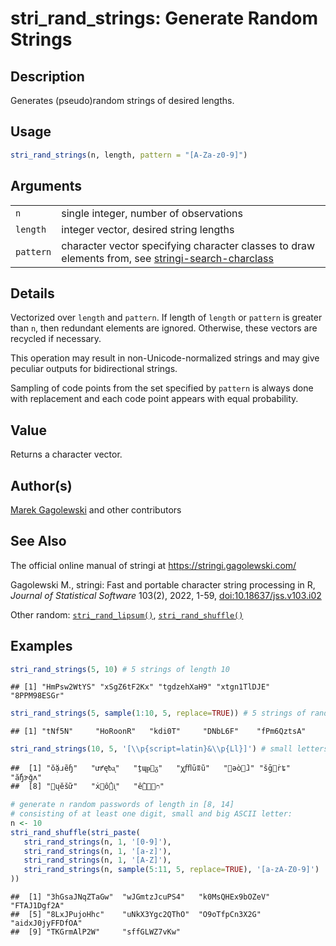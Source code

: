 # stri_rand_strings: Generate Random Strings

## Description

Generates (pseudo)random strings of desired lengths.

## Usage

``` r
stri_rand_strings(n, length, pattern = "[A-Za-z0-9]")
```

## Arguments

|  |  |
|----|----|
| `n` | single integer, number of observations |
| `length` | integer vector, desired string lengths |
| `pattern` | character vector specifying character classes to draw elements from, see [stringi-search-charclass](about_search_charclass.md) |

## Details

Vectorized over `length` and `pattern`. If length of `length` or `pattern` is greater than `n`, then redundant elements are ignored. Otherwise, these vectors are recycled if necessary.

This operation may result in non-Unicode-normalized strings and may give peculiar outputs for bidirectional strings.

Sampling of code points from the set specified by `pattern` is always done with replacement and each code point appears with equal probability.

## Value

Returns a character vector.

## Author(s)

[Marek Gagolewski](https://www.gagolewski.com/) and other contributors

## See Also

The official online manual of <span class="pkg">stringi</span> at <https://stringi.gagolewski.com/>

Gagolewski M., <span class="pkg">stringi</span>: Fast and portable character string processing in R, *Journal of Statistical Software* 103(2), 2022, 1-59, [doi:10.18637/jss.v103.i02](https://doi.org/10.18637/jss.v103.i02)

Other random: [`stri_rand_lipsum()`](stri_rand_lipsum.md), [`stri_rand_shuffle()`](stri_rand_shuffle.md)

## Examples




``` r
stri_rand_strings(5, 10) # 5 strings of length 10
```

```
## [1] "HmPsw2WtYS" "xSgZ6tF2Kx" "tgdzehXaH9" "xtgn1TlDJE" "8PPM98ESGr"
```

``` r
stri_rand_strings(5, sample(1:10, 5, replace=TRUE)) # 5 strings of random lengths
```

```
## [1] "tNf5N"     "HoRoonR"   "kdi0T"     "DNbL6F"    "fPm6QztsA"
```

``` r
stri_rand_strings(10, 5, '[\\p{script=latin}&\\p{Ll}]') # small letters from the Latin script
```

```
##  [1] "ŏặɹẽɧ"   "ưꝵęᵬᶏ"   "ṯɰᵽ𝼁ᵹ"   "ꭔﬄṻʬũ"   "ｎəòｗⱹ" "šḡ𝼁ṙʨ"   "ắɧɝǧʌ"  
##  [8] "𝼙ųĕšữ"   "ẋꭕổꜳᶖ"   "ềꞹꝸ𝼕ᴒ"
```

``` r
# generate n random passwords of length in [8, 14]
# consisting of at least one digit, small and big ASCII letter:
n <- 10
stri_rand_shuffle(stri_paste(
   stri_rand_strings(n, 1, '[0-9]'),
   stri_rand_strings(n, 1, '[a-z]'),
   stri_rand_strings(n, 1, '[A-Z]'),
   stri_rand_strings(n, sample(5:11, 5, replace=TRUE), '[a-zA-Z0-9]')
))
```

```
##  [1] "3hGsaJNqZTaGw"  "wJGmtzJcuPS4"   "k0MsQHEx9bOZeV" "FTAJ1Dgf2A"    
##  [5] "8LxJPujoHhc"    "uNkX3Ygc2QThO"  "O9oTfpCn3X2G"   "aidxJ0jyFFDfOA"
##  [9] "TKGrmAlP2W"     "sffGLWZ7vKw"
```
